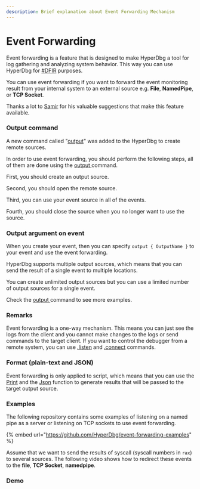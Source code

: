 ```yaml
---
description: Brief explanation about Event Forwarding Mechanism
---
```


# Event Forwarding

Event forwarding is a feature that is designed to make HyperDbg a tool for log gathering and analyzing system behavior. This way you can use HyperDbg for [\#DFIR](https://twitter.com/search?q=%23dfir) purposes.

You can use event forwarding if you want to forward the event monitoring result from your internal system to an external source e.g. **File**, **NamedPipe**, or **TCP Socket**.

Thanks a lot to [Samir](https://twitter.com/SBousseaden) for his valuable suggestions that make this feature available.

### Output command

A new command called "[output](https://docs.hyperdbg.com/commands/debugging-commands/output)" was added to the HyperDbg to create remote sources.

In order to use event forwarding, you should perform the following steps, all of them are done using the [output ](https://docs.hyperdbg.com/commands/debugging-commands/output)command.

First, you should create an output source.

Second, you should open the remote source.

Third, you can use your event source in all of the events.

Fourth, you should close the source when you no longer want to use the source.

### Output argument on event

When you create your event, then you can specify  `output { OutputName }` to your event and use the event forwarding.

HyperDbg supports multiple output sources, which means that you can send the result of a single event to multiple locations.

You can create unlimited output sources but you can use a limited number of output sources for a single event.

Check the [output ](https://docs.hyperdbg.com/commands/debugging-commands/output)command to see more examples.

### Remarks

Event forwarding is a one-way mechanism. This means you can just see the logs from the client and you cannot make changes to the logs or send commands to the target client. If you want to control the debugger from a remote system, you can use [.listen](https://docs.hyperdbg.com/commands/meta-commands/.listen) and [.connect](https://docs.hyperdbg.com/commands/meta-commands/.connect) commands.

### Format \(plain-text and JSON\)

Event forwarding is only applied to script, which means that you can use the [Print](https://docs.hyperdbg.com/commands/scripting-language/functions/print) and the [Json](https://docs.hyperdbg.com/commands/scripting-language/functions/json) function to generate results that will be passed to the target output source.

### Examples

The following repository contains some examples of listening on a named pipe as a server or listening on TCP sockets to use event forwarding.

{% embed url="https://github.com/HyperDbg/event-forwarding-examples" %}

Assume that we want to send the results of syscall \(syscall numbers in `rax`\) to several sources. The following video shows how to redirect these events to the **file**, **TCP Socket**, **namedpipe**.

### Demo



